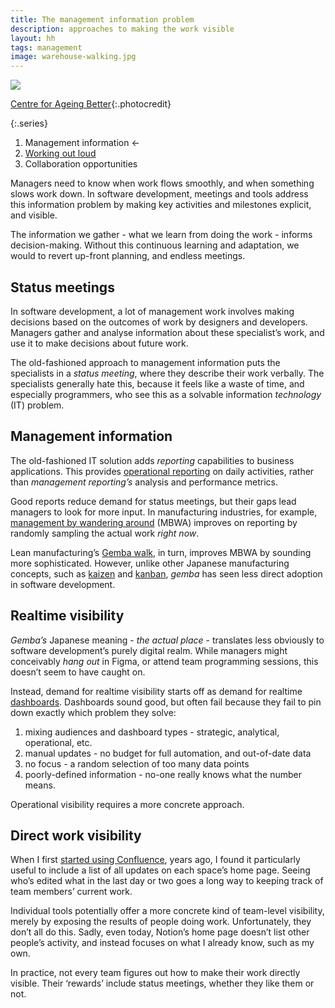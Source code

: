 ```yaml
---
title: The management information problem
description: approaches to making the work visible
layout: hh
tags: management
image: warehouse-walking.jpg
---
```


![](warehouse-walking.jpg)

[Centre for Ageing Better](https://unsplash.com/photos/ZlOlRnWk8zU){:.photocredit}

{:.series}
1. Management information ←
2. [Working out loud](work-out-loud)
3. Collaboration opportunities

Managers need to know when work flows smoothly, and when something slows work down.
In software development, meetings and tools address this information problem
by making key activities and milestones explicit, and visible.

The information we gather - what we learn from doing the work - informs decision-making.
Without this continuous learning and adaptation,
we would to revert up-front planning, and endless meetings.

## Status meetings

In software development, a lot of management work involves making decisions based on the outcomes of work by designers and developers.
Managers gather and analyse information about these specialist’s work,
and use it to make decisions about future work.

The old-fashioned approach to management information puts the specialists in a _status meeting_,
where they describe their work verbally.
The specialists generally hate this, because it feels like a waste of time,
and especially programmers, who see this as a solvable information _technology_ (IT) problem.

## Management information

The old-fashioned IT solution adds _reporting_ capabilities to business applications.
This provides [operational reporting](https://en.wikipedia.org/wiki/Operational_reporting) on daily activities, 
rather than _management reporting’s_ analysis and performance metrics.

Good reports reduce demand for status meetings, but their gaps lead managers to look for more input.
In manufacturing industries, for example,
[management by wandering around](https://en.wikipedia.org/wiki/Management_by_wandering_around)
(MBWA) improves on reporting by randomly sampling the actual work _right now_.

Lean manufacturing’s [Gemba walk](https://en.wikipedia.org/wiki/Gemba#Gemba_walk), in turn,
improves MBWA by sounding more sophisticated.
However, unlike other Japanese manufacturing concepts,
such as [kaizen](https://en.wikipedia.org/wiki/Kaizen) and [kanban](https://en.wikipedia.org/wiki/Kanban),
_gemba_ has seen less direct adoption in software development.

## Realtime visibility

_Gemba’s_ Japanese meaning - _the actual place_ - translates less obviously to software development’s purely digital realm.
While managers might conceivably _hang out_ in Figma, or attend team programming sessions,
this doesn’t seem to have caught on.

Instead, demand for realtime visibility starts off as demand for realtime
[dashboards](https://en.wikipedia.org/wiki/Dashboard_(computing)).
Dashboards sound good, but often fail because they fail to pin down exactly which problem they solve:

1. mixing audiences and dashboard types - strategic, analytical, operational, etc.
2. manual updates - no budget for full automation, and out-of-date data
3. no focus - a random selection of too many data points
4. poorly-defined information - no-one really knows what the number means.

Operational visibility requires a more concrete approach.

## Direct work visibility

When I first 
[started using Confluence](https://blog.lunatech.com/posts/2006-12-04-wiki-my-word-processor), years ago,
I found it particularly useful to include a list of all updates on each space’s home page.
Seeing who’s edited what in the last day or two goes a long way to keeping track of team members’ current work.

Individual tools potentially offer a more concrete kind of team-level visibility,
merely by exposing the results of people doing work.
Unfortunately, they don’t all do this.
Sadly, even today, Notion’s home page doesn’t list other people’s activity,
and instead focuses on what I already know, such as my own.

In practice, not every team figures out how to make their work directly visible.
Their ‘rewards’ include status meetings, whether they like them or not.